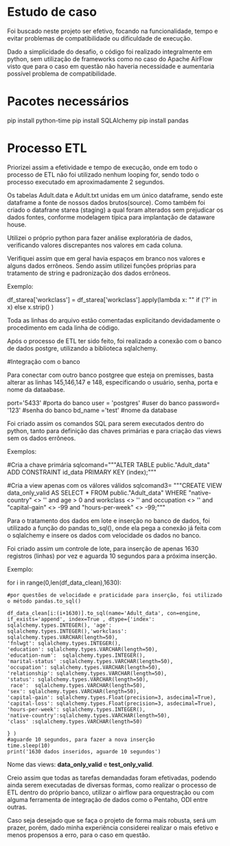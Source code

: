 # Estudo de caso

Foi buscado neste projeto ser efetivo, focando na funcionalidade, tempo e evitar problemas de compatibilidade ou dificuldade de execução.

Dado a simplicidade do desafio, o código foi realizado integralmente em python, sem utilização de frameworks como no caso do Apache AirFlow visto que para o caso em questão não haveria necessidade e aumentaria possível problema de compatibilidade.

# Pacotes necessários

pip install python-time
pip install SQLAlchemy
pip install pandas

# Processo ETL

Priorizei assim a efetividade e tempo de execução, onde em todo o processo de ETL não foi utilizado nenhum looping for, sendo todo o processo executado em aproximadamente 2 segundos.

Os tabelas Adult.data e Adult.txt unidas em um único dataframe, sendo este dataframe a fonte de nossos dados brutos(source). Como também foi criado o datafrane starea (staging) a qual foram alterados sem prejudicar os dados fontes, conforme modelagem típica para implantação de dataware house.

Utilizei o próprio python para fazer análise exploratória de dados, verificando valores discrepantes nos valores em cada coluna.

Verifiquei assim que em geral havia espaços em branco nos valores e alguns dados errôneos. Sendo assim utilizei funções próprias para tratamento de string e padronização dos dados errôneos.

Exemplo: 

df_starea['workclass'] = df_starea['workclass'].apply(lambda x:  "<error>" if ('?' in x) else x.strip() ) 

Toda as linhas do arquivo estão comentadas explicitando devidadamente o procedimento em cada linha de código.

Após o processo de ETL ter sido feito, foi realizado a conexão com o banco de dados postgre, utilizando a biblioteca sqlalchemy.

#Integração com o banco

Para conectar com outro banco postgree que esteja on premisses, basta alterar as linhas 145,146,147 e 148, especificando o usuário, senha, porta e nome da dataabase.

port='5433' #porta do banco
user = 'postgres' #user do banco
password= '123' #senha do banco
bd_name ='test' #nome da database

Foi criado assim os comandos SQL para serem executados dentro do python, tanto para definição das chaves primárias e para criação das views sem os dados errôneos.

Exemplos:

#Cria a chave primária
sqlcomand="""ALTER TABLE public."Adult_data"
  ADD CONSTRAINT id_data 
    PRIMARY KEY (index);"""

#Cria a view apenas com os válores válidos
sqlcomand3= """CREATE VIEW data_only_valid AS
SELECT * FROM public."Adult_data"
    WHERE "native-country" <> '<error>' and age > 0 and workclass <> '<error>' and occupation <> '<error>' and "capital-gain" <> -99 and "hours-per-week" <> -99;"""

Para o tratamento dos dados em lote e inserção no banco de dados, foi utilizado a função do pandas to_sql(), onde ela pega a conexão já feita com o sqlalchemy e insere os dados com velocidade os dados no banco.

Foi criado assim um controle de lote, para inserção de apenas 1630 registros (linhas) por vez e aguarda 10 segundos para a próxima inserção.

Exemplo:

for i in range(0,len(df_data_clean),1630):

	#por questões de velocidade e praticidade para inserção, foi utilizado o método pandas.to_sql()

	df_data_clean[i:(i+1630)].to_sql(name='Adult_data', con=engine, if_exists='append', index=True , dtype={'index': sqlalchemy.types.INTEGER(), 'age': sqlalchemy.types.INTEGER(),'workclass': sqlalchemy.types.VARCHAR(length=50),
	'fnlwgt': sqlalchemy.types.INTEGER(),
	'education': sqlalchemy.types.VARCHAR(length=50),
	'education-num':  sqlalchemy.types.INTEGER(),
	'marital-status' :sqlalchemy.types.VARCHAR(length=50),
    'occupation': sqlalchemy.types.VARCHAR(length=50),
    'relationship': sqlalchemy.types.VARCHAR(length=50),
    'status': sqlalchemy.types.VARCHAR(length=50),
     race':  sqlalchemy.types.VARCHAR(length=50),
    'sex': sqlalchemy.types.VARCHAR(length=50),
    'capital-gain': sqlalchemy.types.Float(precision=3, asdecimal=True),
    'capital-loss': sqlalchemy.types.Float(precision=3, asdecimal=True),
    'hours-per-week': sqlalchemy.types.INTEGER(),
    'native-country':sqlalchemy.types.VARCHAR(length=50),
    'class' :sqlalchemy.types.VARCHAR(length=50)
	 	
	} )
	#aguarde 10 segundos, para fazer a nova inserção
	time.sleep(10)
	print('1630 dados inseridos, aguarde 10 segundos')


Nome das views: **data_only_valid** e **test_only_valid**.

Creio assim que todas as tarefas demandadas foram efetivadas, podendo ainda serem executadas de diversas formas, como realizar o processo de ETL dentro do próprio banco, utilizar o airflow para orquestração ou com alguma ferramenta de integração de dados como o Pentaho, ODI entre outras.


Caso seja desejado que se faça o projeto de forma mais robusta, será um prazer, porém, dado minha experiência considerei realizar o mais efetivo e menos propensos a erro, para o caso em questão.











